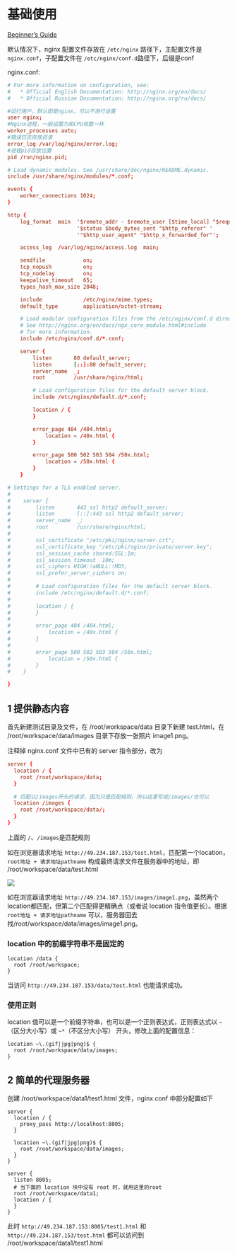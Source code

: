# 基础使用

[Beginner’s Guide](http://nginx.org/en/docs/beginners_guide.html)

默认情况下，nginx 配置文件存放在 `/etc/nginx` 路径下，主配置文件是 `nginx.conf`，子配置文件在 `/etc/nginx/conf.d`路径下，后缀是conf

nginx.conf:

```conf
# For more information on configuration, see:
#   * Official English Documentation: http://nginx.org/en/docs/
#   * Official Russian Documentation: http://nginx.org/ru/docs/

#运行用户，默认即是nginx，可以不进行设置
user nginx;
#Nginx进程，一般设置为和CPU核数一样
worker_processes auto;
#错误日志存放目录
error_log /var/log/nginx/error.log;
#进程pid存放位置
pid /run/nginx.pid;

# Load dynamic modules. See /usr/share/doc/nginx/README.dynamic.
include /usr/share/nginx/modules/*.conf;

events {
    worker_connections 1024;
}

http {
    log_format  main  '$remote_addr - $remote_user [$time_local] "$request" '
                      '$status $body_bytes_sent "$http_referer" '
                      '"$http_user_agent" "$http_x_forwarded_for"';

    access_log  /var/log/nginx/access.log  main;

    sendfile            on;
    tcp_nopush          on;
    tcp_nodelay         on;
    keepalive_timeout   65;
    types_hash_max_size 2048;

    include             /etc/nginx/mime.types;
    default_type        application/octet-stream;

    # Load modular configuration files from the /etc/nginx/conf.d directory.
    # See http://nginx.org/en/docs/ngx_core_module.html#include
    # for more information.
    include /etc/nginx/conf.d/*.conf;

    server {
        listen       80 default_server;
        listen       [::]:80 default_server;
        server_name  _;
        root         /usr/share/nginx/html;

        # Load configuration files for the default server block.
        include /etc/nginx/default.d/*.conf;

        location / {
        }

        error_page 404 /404.html;
            location = /40x.html {
        }

        error_page 500 502 503 504 /50x.html;
            location = /50x.html {
        }
    }

# Settings for a TLS enabled server.
#
#    server {
#        listen       443 ssl http2 default_server;
#        listen       [::]:443 ssl http2 default_server;
#        server_name  _;
#        root         /usr/share/nginx/html;
#
#        ssl_certificate "/etc/pki/nginx/server.crt";
#        ssl_certificate_key "/etc/pki/nginx/private/server.key";
#        ssl_session_cache shared:SSL:1m;
#        ssl_session_timeout  10m;
#        ssl_ciphers HIGH:!aNULL:!MD5;
#        ssl_prefer_server_ciphers on;
#
#        # Load configuration files for the default server block.
#        include /etc/nginx/default.d/*.conf;
#
#        location / {
#        }
#
#        error_page 404 /404.html;
#            location = /40x.html {
#        }
#
#        error_page 500 502 503 504 /50x.html;
#            location = /50x.html {
#        }
#    }

}
```

## 1 提供静态内容

首先新建测试目录及文件，在 /root/workspace/data 目录下新建 test.html，在 /root/workspace/data/images 目录下存放一张照片 image1.png。

注释掉 nginx.conf 文件中已有的 server 指令部分，改为

```conf
server {
  location / {
    root /root/workspace/data;
  }

  # 匹配以/images开头的请求，因为只是匹配规则，所以这里写成/images/也可以
  location /images {
    root /root/workspace/data/;
  }
}
```

上面的 `/`、`/images`是匹配规则

如在浏览器请求地址 `http://49.234.187.153/test.html`，匹配第一个location，`root地址 + 请求地址pathname` 构成最终请求文件在服务器中的地址，即 /root/workspace/data/test.html

![](https://image.newarea.site/2023-12-04-00-16-03.png)

如在浏览器请求地址 `http://49.234.187.153/images/image1.png`，虽然两个location都匹配，但第二个匹配得更精确点（或者说 location 指令值更长）。根据 `root地址 + 请求地址pathname` 可以，服务器回去找/root/workspace/data/images/image1.png。

### location 中的前缀字符串不是固定的

```
location /data {
  root /root/workspace;
}
```

当访问 `http://49.234.187.153/data/test.html` 也能请求成功。

### 使用正则

location 值可以是一个前缀字符串，也可以是一个正则表达式，正则表达式以 `~`（区分大小写）或 `~*`（不区分大小写） 开头，修改上面的配置信息：

```
location ~\.(gif|jpg|png)$ {
  root /root/workspace/data/images;
}
```

## 2 简单的代理服务器

创建 /root/workspace/data1/test1.html 文件，nginx.conf 中部分配置如下

```
server {
  location / {
    proxy_pass http://localhost:8005;
  }

  location ~\.(gif|jpg|png)$ {
    root /root/workspace/data/images;
  }
}

server {
  listen 8005;
  # 当下面的 location 块中没有 root 时，就用这里的root
  root /root/workspace/data1;
  location / {
  }
}
```

此时 `http://49.234.187.153:8005/test1.html` 和 `http://49.234.187.153/test.html` 都可以访问到 /root/workspace/data1/test1.html